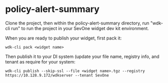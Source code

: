 # policy-alert-summary

Clone the project, then within the policy-alert-summary directory, run "wdk-cli run" to run the project in your SevOne widget dev kit environment.

When you are ready to publish your widget, first pack it:

    wdk-cli pack <widget name>

Then publish it to your DI system (update your file name, registry info, and tenant as require for your system:

    wdk-cli publish --skip-ssl --file <widget name>.tgz --registry https://10.128.9.172/wdkserver --tenant SevOne